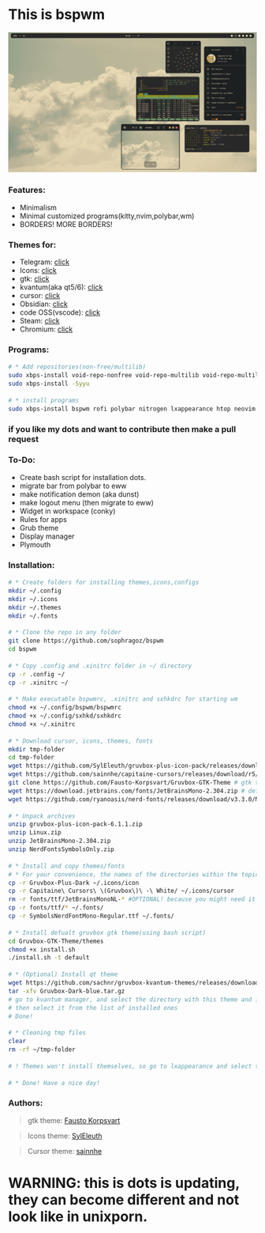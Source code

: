 # This is bspwm

![screen](screen.png)

### Features:
 - Minimalism
 - Minimal customized programs(kitty,nvim,polybar,wm)
 - BORDERS! MORE BORDERS!

### Themes for:
 - Telegram: [click](https://github.com/indev29/telegram-gruvbox)
 - Icons: [click](https://github.com/SylEleuth/gruvbox-plus-icon-pack)
 - gtk: [click](https://github.com/Fausto-Korpsvart/Gruvbox-GTK-Theme)
 - kvantum(aka qt5/6): [click](https://github.com/sachnr/gruvbox-kvantum-themes)
 - cursor: [click](https://store.kde.org/p/1818760)
 - Obsidian: [click](https://github.com/insanum/obsidian_gruvbox)
 - code OSS(vscode): [click](https://github.com/jdinhify/vscode-theme-gruvbox)
 - Steam: [click](https://flathub.org/apps/io.github.Foldex.AdwSteamGtk)
 - Chromium: [click](https://chromewebstore.google.com/detail/gruvbox-material-dark/fjofdcgahcnlkdjapcbeonbnmjdnfcki)

### Programs:
 ```bash
 # * Add repositories(non-free/multilib)
 sudo xbps-install void-repo-nonfree void-repo-multilib void-repo-multilib-nonfree
 sudo xbps-install -Syyu

 # * install programs
 sudo xbps-install bspwm rofi polybar nitrogen lxappearance htop neovim git PrismLauncher steam telegram-desktop transmission-gtk openjdk21 krita vlc vscode nvidia nvidia-dkms filezilla eog nemo xournalpp intel-gpu-tools zsh pulseaudio pavucontrol libwebkit2gtk chronyd dhcpcd polkitd unzip psmisc lutris xclip scrot
 ```
### if you like my dots and want to contribute then make a pull request
### To-Do:
 - Create bash script for installation dots.
 - migrate bar from polybar to eww
 - make notification demon (aka dunst)
 - make logout menu (then migrate to eww)
 - Widget in workspace (conky)
 - Rules for apps 
 - Grub theme
 - Display manager
 - Plymouth

### Installation:
```bash
# * Create folders for installing themes,icons,configs
mkdir ~/.config
mkdir ~/.icons
mkdir ~/.themes
mkdir ~/.fonts

# * Clone the repo in any folder
git clone https://github.com/sophragoz/bspwm
cd bspwm

# * Copy .config and .xinitrc folder in ~/ directory
cp -r .config ~/
cp -r .xinitrc ~/

# * Make executable bspwmrc, .xinitrc and sxhkdrc for starting wm
chmod +x ~/.config/bspwm/bspwmrc
chmod +x ~/.config/sxhkd/sxhkdrc
chmod +x ~/.xinitrc

# * Download cursor, icons, themes, fonts
mkdir tmp-folder
cd tmp-folder
wget https://github.com/SylEleuth/gruvbox-plus-icon-pack/releases/download/v6.1.1/gruvbox-plus-icon-pack-6.1.1.zip # icon theme
wget https://github.com/sainnhe/capitaine-cursors/releases/download/r5/Linux.zip # cursor theme
git clone https://github.com/Fausto-Korpsvart/Gruvbox-GTK-Theme # gtk theme(qt you can install it later if you need it)
wget https://download.jetbrains.com/fonts/JetBrainsMono-2.304.zip # defaults fonts
wget https://github.com/ryanoasis/nerd-fonts/releases/download/v3.3.0/NerdFontsSymbolsOnly.zip # fonts for symbols

# * Unpack archives
unzip gruvbox-plus-icon-pack-6.1.1.zip
unzip Linux.zip
unzip JetBrainsMono-2.304.zip
unzip NerdFontsSymbolsOnly.zip

# * Install and copy themes/fonts
# * For your convenience, the names of the directories within the topics will be shortened
cp -r Gruvbox-Plus-Dark ~/.icons/icon
cp -r Capitaine\ Cursors\ \(Gruvbox\)\ -\ White/ ~/.icons/cursor
rm -r fonts/ttf/JetBrainsMonoNL-* #OPTIONAL! because you might need it
cp -r fonts/ttf/* ~/.fonts/
cp -r SymbolsNerdFontMono-Regular.ttf ~/.fonts/

# * Install defualt gruvbox gtk theme(using bash script)
cd Gruvbox-GTK-Theme/themes
chmod +x install.sh
./install.sh -t default

# * (Optional) Install qt theme
wget https://github.com/sachnr/gruvbox-kvantum-themes/releases/download/1.1/Gruvbox-Dark-Blue.tar.gz
tar -xfv Gruvbox-Dark-blue.tar.gz
# go to kvantum manager, and select the directory with this theme and install.
# then select it from the list of installed ones
# Done!

# * Cleaning tmp files
clear
rm -rf ~/tmp-folder

# ! Themes won't install themselves, so go to lxappearance and select theme/icons/cursor, as well as font

# * Done! Have a nice day!
```

### Authors:
> gtk theme: [Fausto Korpsvart](https://github.com/Fausto-Korpsvart)

> Icons theme: [SylEleuth](https://github.com/SylEleuth)

> Cursor theme: [sainnhe](https://github.com/sainnhe)

# WARNING: this is dots is updating, they can become different and not look like in unixporn.
